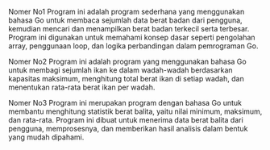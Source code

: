 Nomer No1 
Program ini adalah program sederhana yang menggunakan bahasa Go untuk membaca sejumlah data berat badan dari 
pengguna, kemudian mencari dan menampilkan berat badan terkecil serta terbesar. Program ini digunakan untuk memahami konsep dasar 
seperti pengolahan array, penggunaan loop, dan logika perbandingan dalam pemrograman Go.

Nomer No2
Program ini adalah program yang menggunakan bahasa Go untuk membagi sejumlah ikan ke dalam wadah-wadah berdasarkan kapasitas 
maksimum, menghitung total berat ikan di setiap wadah, dan menentukan rata-rata berat ikan per wadah. 

Nomer No3
Program ini merupakan program dengan bahasa Go untuk membantu menghitung statistik berat balita, yaitu nilai 
minimum, maksimum, dan rata-rata. Program ini dibuat untuk menerima data berat balita dari pengguna, memprosesnya, dan memberikan hasil analisis dalam bentuk yang mudah dipahami.
